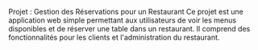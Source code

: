 Projet : Gestion des Réservations pour un Restaurant
    Ce projet est une application web simple permettant aux utilisateurs de voir les menus disponibles et de réserver une table dans un restaurant. Il comprend des fonctionnalités pour les clients et l'administration du restaurant.

